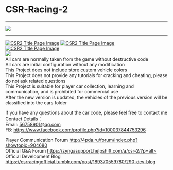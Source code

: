 # CSR-Racing-2
****
![](https://github.com/wear87/Picture-Material/blob/master/CSR2%20Material/2.9.3.png)  
****
<a href="logo3/" target="_blank"><img src="https://66.media.tumblr.com/9932d1d02ed09969a5077e60f36dcd48/035253621da95bce-35/s540x810/33dbba699dd83e6500d01138a896489668bc6062.png" title="CSR2-2.9.0" alt="CSR2 Title Page Image"></a>
<a href="logo2/" target="_blank"><img src="https://66.media.tumblr.com/227234d6279854c83900b62098e36453/1e3bccfb50d4f6b9-81/s540x810/210d25c04b6b98b390ad9c2610a62c9e93bfd9e5.jpg" title="CSR2-2.5.0" alt="CSR2 Title Page Image"></a>
<a href="logo1/" target="_blank"><img src="https://66.media.tumblr.com/6bc38ad3bf80c099d9e46d78d62c87d1/tumblr_inline_pszdan2ILh1vin4li_540.jpg" title="CSR2-2.4.0" alt="CSR2 Title Page Image"></a><br>
![](https://github.com/wear87/Picture-Material/blob/master/CSR2%20Material/CSR2.png)<br>
All cars are normally taken from the game without destructive code <br>
All cars are initial configuration without any modification <br>
This Project does not include store custom vehicle colors <br>
This Project does not provide any tutorials for cracking and cheating, please do not ask related questions <br>
This Project is suitable for player car collection, learning and communication, and is prohibited for commercial use <br>
After the new version is updated, the vehicles of the previous version will be classified into the cars folder <br>

If you have any questions about the car code, please feel free to contact me<br>
Contact Details：<br>
Email: 56758901@qq.com<br>
FB: https://www.facebook.com/profile.php?id=100037844753296<br>

Player Communication Forum http://4pda.ru/forum/index.php?showtopic=904680<br>
Official Q&A Forum https://zyngasupport.helpshift.com/a/csr-2/?p=all><br>
Official Development Blog https://csrracingofficial.tumblr.com/post/189370559780/290-dev-blog
